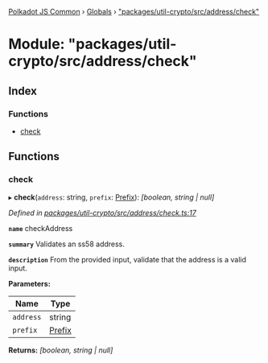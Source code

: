 [Polkadot JS Common](../README.md) › [Globals](../globals.md) › ["packages/util-crypto/src/address/check"](_packages_util_crypto_src_address_check_.md)

# Module: "packages/util-crypto/src/address/check"

## Index

### Functions

* [check](_packages_util_crypto_src_address_check_.md#check)

## Functions

###  check

▸ **check**(`address`: string, `prefix`: [Prefix](_packages_util_crypto_src_address_types_.md#prefix)): *[boolean, string | null]*

*Defined in [packages/util-crypto/src/address/check.ts:17](https://github.com/polkadot-js/common/blob/08817d19/packages/util-crypto/src/address/check.ts#L17)*

**`name`** checkAddress

**`summary`** Validates an ss58 address.

**`description`** 
From the provided input, validate that the address is a valid input.

**Parameters:**

Name | Type |
------ | ------ |
`address` | string |
`prefix` | [Prefix](_packages_util_crypto_src_address_types_.md#prefix) |

**Returns:** *[boolean, string | null]*
